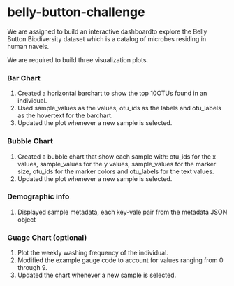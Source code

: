 # belly-button-challenge

We are assigned to build an interactive dashboardto explore the Belly Button Biodiversity dataset which is a catalog of microbes residing in human navels.

We are required to build three visualization plots.

### Bar Chart

1) Created a horizontal barchart to show the top 10OTUs found in an individual.
2) Used sample_values as the values, otu_ids as the labels and otu_labels as the hovertext for the barchart.
3) Updated the plot whenever a new sample is selected.

### Bubble Chart

1) Created a bubble chart that show each sample with:
otu_ids for the x values, sample_values for the y values, sample_values for the marker size, otu_ids for the marker colors and otu_labels for the text values.
2) Updated the plot whenever a new sample is selected.

### Demographic info
1) Displayed sample metadata, each key-vale pair from the metadata JSON object

### Guage Chart (optional)

1) Plot the weekly washing frequency of the individual.
2) Modified the example gauge code to account for values ranging from 0 through 9.
3) Updated the chart whenever a new sample is selected.